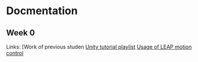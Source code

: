 # Docmentation
## Week 0
Links:
[Work of previous studen
[Unity tutorial playlist](https://www.youtube.com/watch?v=_V3fd1Pwd_4&list=PLsAzinEPgS3QmNnEQ-uzNmQs6W9f14OXJ)
[Usage of LEAP motion control](https://www.youtube.com/watch?v=8KeZxfPh8TE)

<!--stackedit_data:
eyJoaXN0b3J5IjpbLTIxMTc3ODQ3ODEsMTQzMDczMDcxOF19
-->